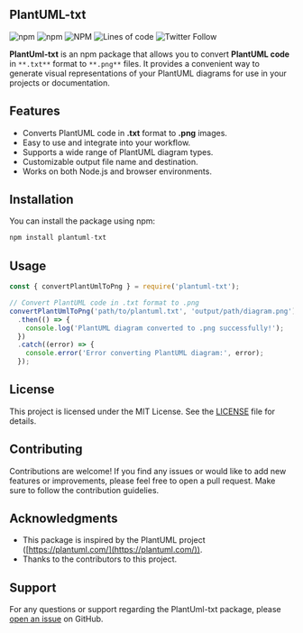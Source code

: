 ## PlantUML-txt 

![npm](https://img.shields.io/npm/v/plantuml-txt?color=f&label=plantuml-txt) ![npm](https://img.shields.io/npm/dt/plantuml-txt) ![NPM](https://img.shields.io/npm/l/plantuml-txt) ![Lines of code](https://img.shields.io/tokei/lines/github/SamPrinceFranklin/PlantUML-npm) ![Twitter Follow](https://img.shields.io/twitter/follow/Franky_Sagan?style=social)

**PlantUml-txt** is an npm package that allows you to convert **PlantUML code** in `**.txt**` format to `**.png**` files. It provides a convenient way to generate visual representations of your PlantUML diagrams for use in your projects or documentation.

## **Features**

*   Converts PlantUML code in **.txt** format to **.png** images.
*   Easy to use and integrate into your workflow.
*   Supports a wide range of PlantUML diagram types.
*   Customizable output file name and destination.
*   Works on both Node.js and browser environments.

## **Installation**

You can install the package using npm:

```javascript
npm install plantuml-txt                
```

## **Usage**

```javascript
const { convertPlantUmlToPng } = require('plantuml-txt');

// Convert PlantUML code in .txt format to .png
convertPlantUmlToPng('path/to/plantuml.txt', 'output/path/diagram.png')
  .then(() => {
    console.log('PlantUML diagram converted to .png successfully!');
  })
  .catch((error) => {
    console.error('Error converting PlantUML diagram:', error);
  });
```

## **License**

This project is licensed under the MIT License. See the [LICENSE](https://chat.openai.com/LICENSE) file for details.

## **Contributing**

Contributions are welcome! If you find any issues or would like to add new features or improvements, please feel free to open a pull request. Make sure to follow the contribution guidelies.

## **Acknowledgments**

*   This package is inspired by the PlantUML project ([https://plantuml.com/](https://plantuml.com/)).
*   Thanks to the contributors to this project.

## **Support**

For any questions or support regarding the PlantUml-txt package, please [open an issue](https://github.com/SamPrinceFranklin/PlantUML-npm/issues) on GitHub.
